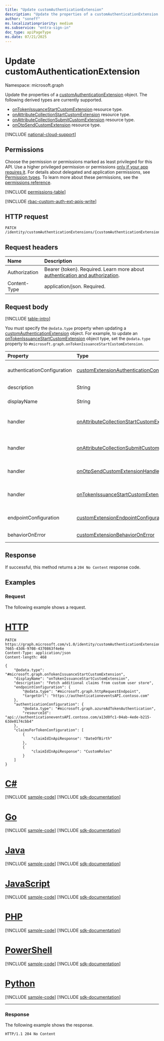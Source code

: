 ```yaml
---
title: "Update customAuthenticationExtension"
description: "Update the properties of a customAuthenticationExtension object."
author: "soneff"
ms.localizationpriority: medium
ms.subservice: "entra-sign-in"
doc_type: apiPageType
ms.date: 07/21/2025
---
```


# Update customAuthenticationExtension
Namespace: microsoft.graph

Update the properties of a [customAuthenticationExtension](../resources/customauthenticationextension.md) object. The following derived types are currently supported.

- [onTokenIssuanceStartCustomExtension](../resources/ontokenissuancestartcustomextension.md) resource type.
- [onAttributeCollectionStartCustomExtension](../resources/onattributecollectionstartcustomextension.md) resource type.
- [onAttributeCollectionSubmitCustomExtension](../resources/onattributecollectionsubmitcustomextension.md) resource type.
- [onOtpSendCustomExtension](../resources/onOtpSendCustomExtension.md) resource type.

[!INCLUDE [national-cloud-support](../../includes/all-clouds.md)]

## Permissions
Choose the permission or permissions marked as least privileged for this API. Use a higher privileged permission or permissions [only if your app requires it](/graph/permissions-overview#best-practices-for-using-microsoft-graph-permissions). For details about delegated and application permissions, see [Permission types](/graph/permissions-overview#permission-types). To learn more about these permissions, see the [permissions reference](/graph/permissions-reference).

<!-- { "blockType": "permissions", "name": "customauthenticationextension_update" } -->
[!INCLUDE [permissions-table](../includes/permissions/customauthenticationextension-update-permissions.md)]

[!INCLUDE [rbac-custom-auth-ext-apis-write](../includes/rbac-for-apis/rbac-custom-auth-ext-apis-write.md)]

## HTTP request

<!-- {
  "blockType": "ignored"
}
-->
``` http
PATCH /identity/customAuthenticationExtensions/{customAuthenticationExtensionId}
```

## Request headers
|Name|Description|
|:---|:---|
|Authorization|Bearer {token}. Required. Learn more about [authentication and authorization](/graph/auth/auth-concepts).|
|Content-Type|application/json. Required.|

## Request body
[!INCLUDE [table-intro](../../includes/update-property-table-intro.md)]

You must specify the `@odata.type` property when updating a [customAuthenticationExtension](../resources/customauthenticationextension.md) object. For example, to update an [onTokenIssuanceStartCustomExtension](../resources/ontokenissuancestartcustomextension.md) object type, set the `@odata.type` property to `#microsoft.graph.onTokenIssuanceStartCustomExtension`.

|Property|Type|Description|
|:---|:---|:---|
|authenticationConfiguration|[customExtensionAuthenticationConfiguration](../resources/customextensionauthenticationconfiguration.md)|The authentication configuration for this custom extension. Inherited from [customCalloutExtension](../resources/customcalloutextension.md). Optional.|
|description|String|Description for the custom extension. Inherited from [customCalloutExtension](../resources/customcalloutextension.md). Optional.|
|displayName|String|Display name for the custom extension. Inherited from [customCalloutExtension](../resources/customcalloutextension.md). Optional.|
|handler|[onAttributeCollectionStartCustomExtensionHandler](../resources/onattributecollectionstartcustomextensionhandler.md)|The handler to invoke when conditions are met. Can be updated for the **onAttributeCollectionStartCustomExtensionListener** listener type.|
|handler|[onAttributeCollectionSubmitCustomExtensionHandler](../resources/onattributecollectionsubmitcustomextensionhandler.md)|The handler to invoke when conditions are met. Can be updated for the **onAttributeCollectionSubmitCustomExtensionListener** listener type.|
|handler|[onOtpSendCustomExtensionHandler](../resources/onOtpSendCustomExtensionHandler.md)|The handler to invoke when conditions are met. Can be updated for the **onOtpSendCustomExtensionListener** listener type.|
|handler|[onTokenIssuanceStartCustomExtensionHandler](../resources/onTokenIssuanceStartCustomExtensionHandler.md)|The handler to invoke when conditions are met. Can be updated for the **onTokenIssuanceStartCustomExtensionListener** listener type.|
|endpointConfiguration|[customExtensionEndpointConfiguration](../resources/customextensionendpointconfiguration.md)|Configuration for the API endpoint that the custom extension will call. Inherited from [customCalloutExtension](../resources/customcalloutextension.md). Optional.|
|behaviorOnError|[customExtensionBehaviorOnError](../resources/customextensionbehavioronerror.md)|Let to configure behavior if the call to custom authentication extension returns error. Optional.|



## Response

If successful, this method returns a `204 No Content` response code.

## Examples

### Request
The following example shows a request.
# [HTTP](#tab/http)
<!-- {
  "blockType": "request",
  "name": "update_customauthenticationextension"
}
-->
``` http
PATCH https://graph.microsoft.com/v1.0/identity/customAuthenticationExtensions/6fc5012e-7665-43d6-9708-4370863f4e6e
Content-Type: application/json
Content-length: 468

{
    "@odata.type": "#microsoft.graph.onTokenIssuanceStartCustomExtension",
    "displayName": "onTokenIssuanceStartCustomExtension",
    "description": "Fetch additional claims from custom user store",
    "endpointConfiguration": {
        "@odata.type": "#microsoft.graph.httpRequestEndpoint",
        "targetUrl": "https://authenticationeventsAPI.contoso.com"
    },
    "authenticationConfiguration": {
        "@odata.type": "#microsoft.graph.azureAdTokenAuthentication",
        "resourceId": "api://authenticationeventsAPI.contoso.com/a13d0fc1-04ab-4ede-b215-63de0174cbb4"
    },
    "claimsForTokenConfiguration": [
        {
            "claimIdInApiResponse": "DateOfBirth"
        },
        {
            "claimIdInApiResponse": "CustomRoles"
        }
    ]
}
```

# [C#](#tab/csharp)
[!INCLUDE [sample-code](../includes/snippets/csharp/update-customauthenticationextension-csharp-snippets.md)]
[!INCLUDE [sdk-documentation](../includes/snippets/snippets-sdk-documentation-link.md)]

# [Go](#tab/go)
[!INCLUDE [sample-code](../includes/snippets/go/update-customauthenticationextension-go-snippets.md)]
[!INCLUDE [sdk-documentation](../includes/snippets/snippets-sdk-documentation-link.md)]

# [Java](#tab/java)
[!INCLUDE [sample-code](../includes/snippets/java/update-customauthenticationextension-java-snippets.md)]
[!INCLUDE [sdk-documentation](../includes/snippets/snippets-sdk-documentation-link.md)]

# [JavaScript](#tab/javascript)
[!INCLUDE [sample-code](../includes/snippets/javascript/update-customauthenticationextension-javascript-snippets.md)]
[!INCLUDE [sdk-documentation](../includes/snippets/snippets-sdk-documentation-link.md)]

# [PHP](#tab/php)
[!INCLUDE [sample-code](../includes/snippets/php/update-customauthenticationextension-php-snippets.md)]
[!INCLUDE [sdk-documentation](../includes/snippets/snippets-sdk-documentation-link.md)]

# [PowerShell](#tab/powershell)
[!INCLUDE [sample-code](../includes/snippets/powershell/update-customauthenticationextension-powershell-snippets.md)]
[!INCLUDE [sdk-documentation](../includes/snippets/snippets-sdk-documentation-link.md)]

# [Python](#tab/python)
[!INCLUDE [sample-code](../includes/snippets/python/update-customauthenticationextension-python-snippets.md)]
[!INCLUDE [sdk-documentation](../includes/snippets/snippets-sdk-documentation-link.md)]

---

### Response
The following example shows the response.
<!-- {
  "blockType": "response",
  "truncated": true
}
-->
``` http
HTTP/1.1 204 No Content
```

